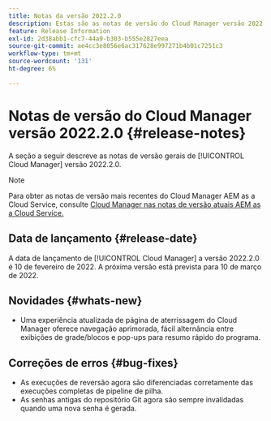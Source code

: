 ```yaml
---
title: Notas da versão 2022.2.0
description: Estas são as notas de versão do Cloud Manager versão 2022.2.0.
feature: Release Information
exl-id: 2d38abb1-cfc7-44a9-b303-b555e2827eea
source-git-commit: ae4cc3e8056e6ac317628e997271b4b01c7251c3
workflow-type: tm+mt
source-wordcount: '131'
ht-degree: 6%

---
```


# Notas de versão do Cloud Manager versão 2022.2.0 {#release-notes}

A seção a seguir descreve as notas de versão gerais de [!UICONTROL Cloud Manager] versão 2022.2.0.

>[!NOTE]
>
>Para obter as notas de versão mais recentes do Cloud Manager AEM as a Cloud Service, consulte [Cloud Manager nas notas de versão atuais AEM as a Cloud Service.](https://experienceleague.adobe.com/docs/experience-manager-cloud-service/content/implementing/using-cloud-manager/release-notes-cloud-manager/release-notes-cm-current.html)

## Data de lançamento {#release-date}

A data de lançamento de [!UICONTROL Cloud Manager] a versão 2022.2.0 é 10 de fevereiro de 2022. A próxima versão está prevista para 10 de março de 2022.

## Novidades {#whats-new}

* Uma experiência atualizada de página de aterrissagem do Cloud Manager oferece navegação aprimorada, fácil alternância entre exibições de grade/blocos e pop-ups para resumo rápido do programa.

## Correções de erros {#bug-fixes}

* As execuções de reversão agora são diferenciadas corretamente das execuções completas de pipeline de pilha.
* As senhas antigas do repositório Git agora são sempre invalidadas quando uma nova senha é gerada.
